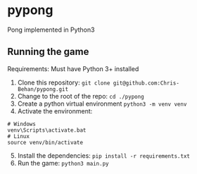 # pypong
Pong implemented in Python3

## Running the game
Requirements: Must have Python 3+ installed
1. Clone this repository: `git clone git@github.com:Chris-Behan/pypong.git`
2. Change to the root of the repo: `cd ./pypong`
3. Create a python virtual environment `python3 -m venv venv`
4. Activate the environment:
```
# Windows
venv\Scripts\activate.bat
# Linux
source venv/bin/activate
```
5. Install the dependencies: `pip install -r requirements.txt`
6. Run the game: `python3 main.py`
